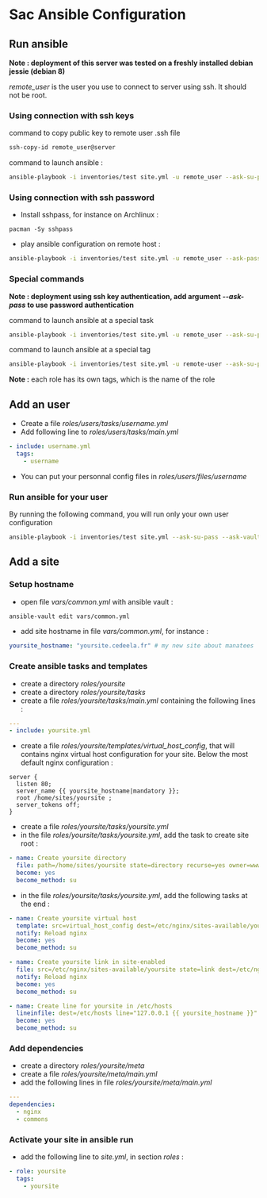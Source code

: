 # Sac Ansible Configuration

## Run ansible

**Note : deployment of this server was tested on a freshly installed debian jessie (debian 8)**

*remote_user* is the user you use to connect to server using ssh. It should not be root.

### Using connection with ssh keys

command to copy public key to remote user .ssh file

```bash
ssh-copy-id remote_user@server
```

command to launch ansible : 

```bash
ansible-playbook -i inventories/test site.yml -u remote_user --ask-su-pass --ask-vault-pass
```

### Using connection with ssh password

* Install sshpass, for instance on Archlinux :
```
pacman -Sy sshpass
```
* play ansible configuration on remote host :
```bash
ansible-playbook -i inventories/test site.yml -u remote_user --ask-pass --ask-su-pass --ask-vault-pass
```

### Special commands

**Note : deployment using ssh key authentication, add argument *--ask-pass* to use password authentication**

command to launch ansible at a special task

```bash
ansible-playbook -i inventories/test site.yml -u remote_user --ask-su-pass --ask-vault-pass --start-at-task="My Task Name"
```

command to launch ansible at a special tag

```bash
ansible-playbook -i inventories/test site.yml -u remote-user --ask-su-pass --ask-vault-pass --tags="My tag name"
```

**Note :** each role has its own tags, which is the name of the role

## Add an user

* Create a file *roles/users/tasks/username.yml*
* Add following line to *roles/users/tasks/main.yml*
```yaml
- include: username.yml
  tags:
    - username
```
* You can put your personnal config files in *roles/users/files/username*

### Run ansible for your user

By running the following command, you will run only your own user configuration

```bash
ansible-playbook -i inventories/test site.yml --ask-su-pass --ask-vault-pass --tags="username"
```

## Add a site

### Setup hostname

* open file *vars/common.yml* with ansible vault :
```bash
ansible-vault edit vars/common.yml
```
* add site hostname in file *vars/common.yml*, for instance : 
```yaml
yoursite_hostname: "yoursite.cedeela.fr" # my new site about manatees
```

### Create ansible tasks and templates

* create a directory *roles/yoursite*
* create a directory *roles/yoursite/tasks*
* create a file *roles/yoursite/tasks/main.yml* containing the following lines :
```yaml
---
- include: yoursite.yml
```
* create a file *roles/yoursite/templates/virtual_host_config*, that will contains nginx virtual host configuration for your site. Below the most default nginx configuration :
```
server {
  listen 80;
  server_name {{ yoursite_hostname|mandatory }};
  root /home/sites/yoursite ;
  server_tokens off;
}
```
* create a file *roles/yoursite/tasks/yoursite.yml*
* in the file *roles/yoursite/tasks/yoursite.yml*, add the task to create site root :
```yaml
- name: Create yoursite directory
  file: path=/home/sites/yoursite state=directory recurse=yes owner=www-data group=www-data mode=0755
  become: yes
  become_method: su
```
* in the file *roles/yoursite/tasks/yoursite.yml*, add the following tasks at the end :
```yaml
- name: Create yoursite virtual host
  template: src=virtual_host_config dest=/etc/nginx/sites-available/yoursite
  notify: Reload nginx
  become: yes
  become_method: su

- name: Create yoursite link in site-enabled
  file: src=/etc/nginx/sites-available/yoursite state=link dest=/etc/nginx/sites-enabled/yoursite
  notify: Reload nginx
  become: yes
  become_method: su

- name: Create line for yoursite in /etc/hosts
  lineinfile: dest=/etc/hosts line="127.0.0.1 {{ yoursite_hostname }}" insertafter="^127"
  become: yes
  become_method: su
```

### Add dependencies

* create a directory *roles/yoursite/meta*
* create a file *roles/yoursite/meta/main.yml*
* add the following lines in file *roles/yoursite/meta/main.yml*
```yaml
---
dependencies:
  - nginx
  - commons
```

### Activate your site in ansible run

* add the following line to *site.yml*, in section *roles* :
```yaml
- role: yoursite
  tags:
    - yoursite
```

